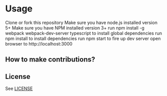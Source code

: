 # Usage

Clone or fork this repository
Make sure you have node.js installed version 5+
Make sure you have NPM installed version 3+
run npm install -g webpack webpack-dev-server typescript to install global dependencies
run npm install to install dependencies
run npm start to fire up dev server
open browser to http://localhost:3000

 

## How to make contributions?
 


## License
See [LICENSE](LICENSE)
